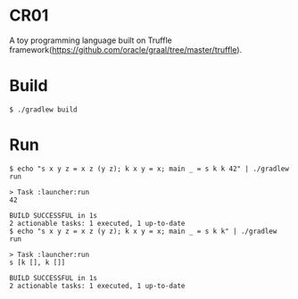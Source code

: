 # CR01

A toy programming language built on Truffle framework(https://github.com/oracle/graal/tree/master/truffle).

# Build

```shell script
$ ./gradlew build
```

# Run

```shell script
$ echo "s x y z = x z (y z); k x y = x; main _ = s k k 42" | ./gradlew run

> Task :launcher:run
42

BUILD SUCCESSFUL in 1s
2 actionable tasks: 1 executed, 1 up-to-date
$ echo "s x y z = x z (y z); k x y = x; main _ = s k k" | ./gradlew run

> Task :launcher:run
s [k [], k []]

BUILD SUCCESSFUL in 1s
2 actionable tasks: 1 executed, 1 up-to-date
```